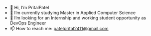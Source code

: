 - 👋 Hi, I’m PritalPatel
- 🌱 I’m currently studying Master in Applied Computer Science
- 🤔 I’m looking for an Internship and working student opportunity as DevOps Engineer
- 📫 How to reach me: patelprital2411@gmail.com


